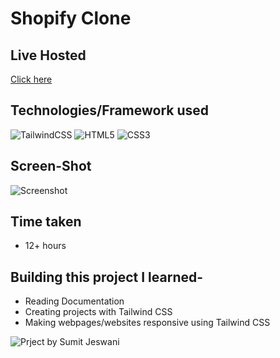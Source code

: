 # Shopify Clone

## Live Hosted
[Click here](https://sumitjeswani-shopify-clone-ui.netlify.app/)
## Technologies/Framework used
![TailwindCSS](https://img.shields.io/badge/tailwindcss-%2338B2AC.svg?style=for-the-badge&logo=tailwind-css&logoColor=white)
![HTML5](https://img.shields.io/badge/html5-%23E34F26.svg?style=for-the-badge&logo=html5&logoColor=white)
![CSS3](https://img.shields.io/badge/css3-%231572B6.svg?style=for-the-badge&logo=css3&logoColor=white)

## Screen-Shot

![Screenshot](./screenshot.png)

## Time taken

- 12+ hours

## Building this project I learned-
- Reading Documentation 
- Creating projects with Tailwind CSS
- Making webpages/websites responsive using Tailwind CSS

![Prject by Sumit Jeswani](https://img.shields.io/badge/Project%20by-Sumit%20Jeswani-blue)
